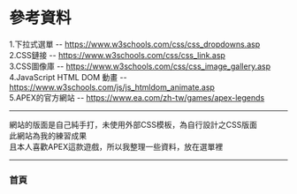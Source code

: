 # 參考資料

1.下拉式選單 -- https://www.w3schools.com/css/css_dropdowns.asp
<br>
2.CSS鏈接 -- https://www.w3schools.com/css/css_link.asp
<br>
3.CSS圖像庫 -- https://www.w3schools.com/css/css_image_gallery.asp
<br>
4.JavaScript HTML DOM 動畫 -- https://www.w3schools.com/js/js_htmldom_animate.asp
<br>
5.APEX的官方網站 -- https://www.ea.com/zh-tw/games/apex-legends

--------------------------------------

網站的版面是自己純手打，未使用外部CSS模板，為自行設計之CSS版面
<br>
此網站為我的練習成果
<br>
且本人喜歡APEX這款遊戲，所以我整理一些資料，放在選單裡

--------------------------------------

### 首頁



